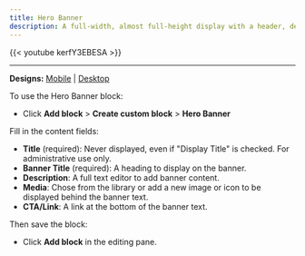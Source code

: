 ```yaml
---
title: Hero Banner
description: A full-width, almost full-height display with a header, description, and call to action overlaid on an image.
---
```


{{< youtube kerfY3EBESA >}}

-----

**Designs:** [Mobile](<../../../../../../assets/img/designs/lb/Hero Banner Mobile.png>) | [Desktop](<../../../../../../assets/img/designs/lb/Hero Banner Desktop.png>)

To use the Hero Banner block:

- Click **Add block** > **Create custom block** > **Hero Banner**

Fill in the content fields:

- **Title** (required): Never displayed, even if "Display Title" is checked. For administrative use only.
- **Banner Title** (required): A heading to display on the banner.
- **Description**: A full text editor to add banner content.
- **Media**: Chose from the library or add a new image or icon to be displayed behind the banner text.
- **CTA/Link**: A link at the bottom of the banner text.

Then save the block:

- Click **Add block** in the editing pane.